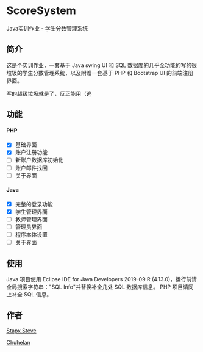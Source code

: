 # ScoreSystem
Java实训作业 - 学生分数管理系统

## 简介
这是个实训作业，一套基于 Java swing UI 和 SQL 数据库的几乎全功能的写的很垃圾的学生分数管理系统，以及附赠一套基于 PHP 和 Bootstrap UI 的前端注册界面。

写的超级垃圾就是了，反正能用（逃

## 功能
#### PHP
- [x] 基础界面
- [x] 账户注册功能
- [ ] 新账户数据库初始化
- [ ] 账户邮件找回
- [ ] 关于界面
#### Java
- [x] 完整的登录功能
- [x] 学生管理界面
- [ ] 教师管理界面
- [ ] 管理员界面
- [ ] 程序本体设置
- [ ] 关于界面

## 使用
Java 项目使用 Eclipse IDE for Java Developers 2019-09 R (4.13.0)，运行前请全局搜索字符串："SQL Info"并替换补全几处 SQL 数据库信息。
PHP 项目请同上补全 SQL 信息。

## 作者
[Stapx Steve](https://github.com/Stapxs)

[Chuhelan](https://chuhelan.com)